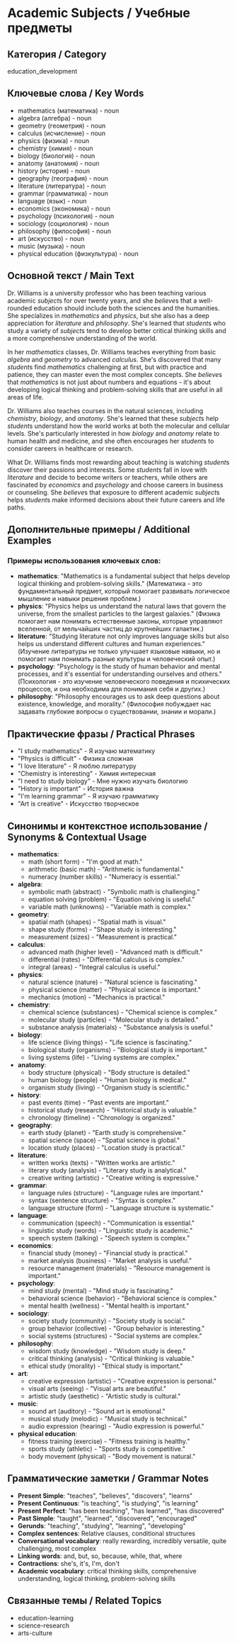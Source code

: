 # Academic Subjects / Учебные предметы

## Категория / Category
education_development


## Ключевые слова / Key Words
- mathematics (математика) - noun
- algebra (алгебра) - noun
- geometry (геометрия) - noun
- calculus (исчисление) - noun
- physics (физика) - noun
- chemistry (химия) - noun
- biology (биология) - noun
- anatomy (анатомия) - noun
- history (история) - noun
- geography (география) - noun
- literature (литература) - noun
- grammar (грамматика) - noun
- language (язык) - noun
- economics (экономика) - noun
- psychology (психология) - noun
- sociology (социология) - noun
- philosophy (философия) - noun
- art (искусство) - noun
- music (музыка) - noun
- physical education (физкультура) - noun

## Основной текст / Main Text

Dr. Williams is a university professor who has been teaching various academic *subject*s for over twenty years, and she *believe*s that a well-rounded education should include both the sciences and the humanities. She specializes in *mathematics* and *physics*, but she also has a deep appreciation for *literature* and *philosophy*. She's learned that *student*s who study a variety of *subject*s tend to develop better critical thinking skills and a more comprehensive understanding of the world.

In her *mathematics* classes, Dr. Williams teaches everything from basic *algebra* and *geometry* to advanced *calculus*. She's discovered that many *student*s find *mathematics* challenging at first, but with practice and patience, they can master even the most complex concepts. She *believe*s that *mathematics* is not just about numbers and equations - it's about developing logical thinking and problem-solving skills that are useful in all areas of life.

Dr. Williams also teaches courses in the natural sciences, including *chemistry*, *biology*, and *anatomy*. She's learned that these *subject*s help *student*s understand how the world works at both the molecular and cellular levels. She's particularly interested in how *biology* and *anatomy* relate to human health and medicine, and she often encourages her *student*s to consider careers in healthcare or research.

What Dr. Williams finds most rewarding about teaching is watching *student*s discover their passions and interests. Some *student*s fall in love with *literature* and decide to become writers or teachers, while others are fascinated by *economics* and *psychology* and choose careers in business or counseling. She *believe*s that exposure to different academic *subject*s helps *student*s make informed decisions about their future careers and life paths.

## Дополнительные примеры / Additional Examples

### Примеры использования ключевых слов:
- **mathematics**: "Mathematics is a fundamental subject that helps develop logical thinking and problem-solving skills." (Математика - это фундаментальный предмет, который помогает развивать логическое мышление и навыки решения проблем.)
- **physics**: "Physics helps us understand the natural laws that govern the universe, from the smallest particles to the largest galaxies." (Физика помогает нам понимать естественные законы, которые управляют вселенной, от мельчайших частиц до крупнейших галактик.)
- **literature**: "Studying literature not only improves language skills but also helps us understand different cultures and human experiences." (Изучение литературы не только улучшает языковые навыки, но и помогает нам понимать разные культуры и человеческий опыт.)
- **psychology**: "Psychology is the study of human behavior and mental processes, and it's essential for understanding ourselves and others." (Психология - это изучение человеческого поведения и психических процессов, и она необходима для понимания себя и других.)
- **philosophy**: "Philosophy encourages us to ask deep questions about existence, knowledge, and morality." (Философия побуждает нас задавать глубокие вопросы о существовании, знании и морали.)

## Практические фразы / Practical Phrases

- "I study mathematics" - Я изучаю математику
- "Physics is difficult" - Физика сложная
- "I love literature" - Я люблю литературу
- "Chemistry is interesting" - Химия интересная
- "I need to study biology" - Мне нужно изучать биологию
- "History is important" - История важна
- "I'm learning grammar" - Я изучаю грамматику
- "Art is creative" - Искусство творческое

## Синонимы и контекстное использование / Synonyms & Contextual Usage

- **mathematics**: 
  - math (short form) - "I'm good at math."
  - arithmetic (basic math) - "Arithmetic is fundamental."
  - numeracy (number skills) - "Numeracy is essential."
- **algebra**: 
  - symbolic math (abstract) - "Symbolic math is challenging."
  - equation solving (problem) - "Equation solving is useful."
  - variable math (unknowns) - "Variable math is complex."
- **geometry**: 
  - spatial math (shapes) - "Spatial math is visual."
  - shape study (forms) - "Shape study is interesting."
  - measurement (sizes) - "Measurement is practical."
- **calculus**: 
  - advanced math (higher level) - "Advanced math is difficult."
  - differential (rates) - "Differential calculus is complex."
  - integral (areas) - "Integral calculus is useful."
- **physics**: 
  - natural science (nature) - "Natural science is fascinating."
  - physical science (matter) - "Physical science is important."
  - mechanics (motion) - "Mechanics is practical."
- **chemistry**: 
  - chemical science (substances) - "Chemical science is complex."
  - molecular study (particles) - "Molecular study is detailed."
  - substance analysis (materials) - "Substance analysis is useful."
- **biology**: 
  - life science (living things) - "Life science is fascinating."
  - biological study (organisms) - "Biological study is important."
  - living systems (life) - "Living systems are complex."
- **anatomy**: 
  - body structure (physical) - "Body structure is detailed."
  - human biology (people) - "Human biology is medical."
  - organism study (living) - "Organism study is scientific."
- **history**: 
  - past events (time) - "Past events are important."
  - historical study (research) - "Historical study is valuable."
  - chronology (timeline) - "Chronology is organized."
- **geography**: 
  - earth study (planet) - "Earth study is comprehensive."
  - spatial science (space) - "Spatial science is global."
  - location study (places) - "Location study is practical."
- **literature**: 
  - written works (texts) - "Written works are artistic."
  - literary study (analysis) - "Literary study is analytical."
  - creative writing (artistic) - "Creative writing is expressive."
- **grammar**: 
  - language rules (structure) - "Language rules are important."
  - syntax (sentence structure) - "Syntax is complex."
  - language structure (form) - "Language structure is systematic."
- **language**: 
  - communication (speech) - "Communication is essential."
  - linguistic study (words) - "Linguistic study is academic."
  - speech system (talking) - "Speech system is complex."
- **economics**: 
  - financial study (money) - "Financial study is practical."
  - market analysis (business) - "Market analysis is useful."
  - resource management (materials) - "Resource management is important."
- **psychology**: 
  - mind study (mental) - "Mind study is fascinating."
  - behavioral science (behavior) - "Behavioral science is complex."
  - mental health (wellness) - "Mental health is important."
- **sociology**: 
  - society study (community) - "Society study is social."
  - group behavior (collective) - "Group behavior is interesting."
  - social systems (structures) - "Social systems are complex."
- **philosophy**: 
  - wisdom study (knowledge) - "Wisdom study is deep."
  - critical thinking (analysis) - "Critical thinking is valuable."
  - ethical study (morality) - "Ethical study is important."
- **art**: 
  - creative expression (artistic) - "Creative expression is personal."
  - visual arts (seeing) - "Visual arts are beautiful."
  - artistic study (aesthetic) - "Artistic study is cultural."
- **music**: 
  - sound art (auditory) - "Sound art is emotional."
  - musical study (melodic) - "Musical study is technical."
  - audio expression (hearing) - "Audio expression is powerful."
- **physical education**: 
  - fitness training (exercise) - "Fitness training is healthy."
  - sports study (athletic) - "Sports study is competitive."
  - body movement (physical) - "Body movement is natural."

## Грамматические заметки / Grammar Notes

- **Present Simple**: "teaches", "believes", "discovers", "learns"
- **Present Continuous**: "is teaching", "is studying", "is learning"
- **Present Perfect**: "has been teaching", "has learned", "has discovered"
- **Past Simple**: "taught", "learned", "discovered", "encouraged"
- **Gerunds**: "teaching", "studying", "learning", "developing"
- **Complex sentences**: Relative clauses, conditional structures
- **Conversational vocabulary**: really rewarding, incredibly versatile, quite challenging, most complex
- **Linking words**: and, but, so, because, while, that, where
- **Contractions**: she's, it's, I'm, don't
- **Academic vocabulary**: critical thinking skills, comprehensive understanding, logical thinking, problem-solving skills

## Связанные темы / Related Topics

- education-learning
- science-research
- arts-culture

